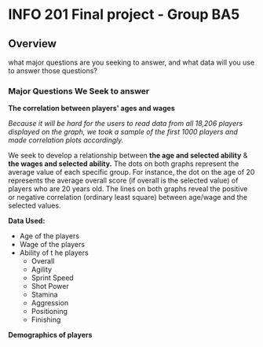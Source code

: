 # INFO 201 Final project - Group BA5

## Overview

what major questions are you seeking to answer, and what data will you use to answer those questions?

### Major Questions We Seek to answer
**The correlation between players' ages and wages**

*Because it will be hard for the users to read data from all 18,206 players displayed on the graph, we took a sample of the first 1000 players and made correlation plots accordingly.*

We seek to develop a relationship between **the age and selected ability** & **the wages and selected ability.** The dots on both graphs represent the average value of each specific group. For instance, the dot on the age of 20 represents the average overall score (if overall is the selected value) of players who are 20 years old. The lines on both graphs reveal the positive or negative correlation (ordinary least square) between age/wage and the selected values.

**Data Used:**
* Age of the players
* Wage of the players
* Ability of t he players
  + Overall
  + Agility
  + Sprint Speed
  + Shot Power
  + Stamina
  + Aggression
  + Positioning
  + Finishing

**Demographics of players**
